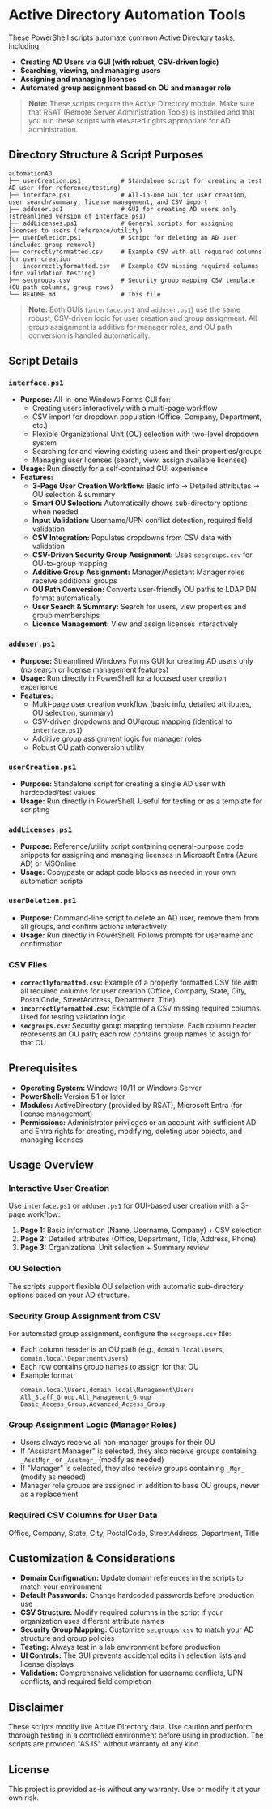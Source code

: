 
# Active Directory Automation Tools

These PowerShell scripts automate common Active Directory tasks, including:
- **Creating AD Users via GUI (with robust, CSV-driven logic)**
- **Searching, viewing, and managing users**
- **Assigning and managing licenses**
- **Automated group assignment based on OU and manager role**

> **Note:** These scripts require the Active Directory module. Make sure that RSAT (Remote Server Administration Tools) is installed and that you run these scripts with elevated rights appropriate for AD administration.

## Directory Structure & Script Purposes

```
automationAD
├── userCreation.ps1           # Standalone script for creating a test AD user (for reference/testing)
├── interface.ps1              # All-in-one GUI for user creation, user search/summary, license management, and CSV import
├── adduser.ps1                # GUI for creating AD users only (streamlined version of interface.ps1)
├── addLicenses.ps1            # General scripts for assigning licenses to users (reference/utility)
├── userDeletion.ps1           # Script for deleting an AD user (includes group removal)
├── correctlyformatted.csv     # Example CSV with all required columns for user creation
├── incorrectlyformatted.csv   # Example CSV missing required columns (for validation testing)
├── secgroups.csv              # Security group mapping CSV template (OU path columns, group rows)
└── README.md                  # This file
```

> **Note:** Both GUIs (`interface.ps1` and `adduser.ps1`) use the same robust, CSV-driven logic for user creation and group assignment. All group assignment is additive for manager roles, and OU path conversion is handled automatically.

## Script Details

### `interface.ps1`
- **Purpose:** All-in-one Windows Forms GUI for:
  - Creating users interactively with a multi-page workflow
  - CSV import for dropdown population (Office, Company, Department, etc.)
  - Flexible Organizational Unit (OU) selection with two-level dropdown system
  - Searching for and viewing existing users and their properties/groups
  - Managing user licenses (search, view, assign available licenses)
- **Usage:** Run directly for a self-contained GUI experience
- **Features:**
  - **3-Page User Creation Workflow:** Basic info → Detailed attributes → OU selection & summary
  - **Smart OU Selection:** Automatically shows sub-directory options when needed
  - **Input Validation:** Username/UPN conflict detection, required field validation
  - **CSV Integration:** Populates dropdowns from CSV data with validation
  - **CSV-Driven Security Group Assignment:** Uses `secgroups.csv` for OU-to-group mapping
  - **Additive Group Assignment:** Manager/Assistant Manager roles receive additional groups
  - **OU Path Conversion:** Converts user-friendly OU paths to LDAP DN format automatically
  - **User Search & Summary:** Search for users, view properties and group memberships
  - **License Management:** View and assign licenses interactively

### `adduser.ps1`
- **Purpose:** Streamlined Windows Forms GUI for creating AD users only (no search or license management features)
- **Usage:** Run directly in PowerShell for a focused user creation experience
- **Features:**
  - Multi-page user creation workflow (basic info, detailed attributes, OU selection, summary)
  - CSV-driven dropdowns and OU/group mapping (identical to `interface.ps1`)
  - Additive group assignment logic for manager roles
  - Robust OU path conversion utility

### `userCreation.ps1`
- **Purpose:** Standalone script for creating a single AD user with hardcoded/test values
- **Usage:** Run directly in PowerShell. Useful for testing or as a template for scripting

### `addLicenses.ps1`
- **Purpose:** Reference/utility script containing general-purpose code snippets for assigning and managing licenses in Microsoft Entra (Azure AD) or MSOnline
- **Usage:** Copy/paste or adapt code blocks as needed in your own automation scripts

### `userDeletion.ps1`
- **Purpose:** Command-line script to delete an AD user, remove them from all groups, and confirm actions interactively
- **Usage:** Run directly in PowerShell. Follows prompts for username and confirmation

### CSV Files
- **`correctlyformatted.csv`:** Example of a properly formatted CSV file with all required columns for user creation (Office, Company, State, City, PostalCode, StreetAddress, Department, Title)
- **`incorrectlyformatted.csv`:** Example of a CSV missing required columns. Used for testing validation logic
- **`secgroups.csv`:** Security group mapping template. Each column header represents an OU path; each row contains group names to assign for that OU

## Prerequisites

- **Operating System:** Windows 10/11 or Windows Server
- **PowerShell:** Version 5.1 or later
- **Modules:** ActiveDirectory (provided by RSAT), Microsoft.Entra (for license management)
- **Permissions:** Administrator privileges or an account with sufficient AD and Entra rights for creating, modifying, deleting user objects, and managing licenses

## Usage Overview

### Interactive User Creation
Use `interface.ps1` or `adduser.ps1` for GUI-based user creation with a 3-page workflow:
1. **Page 1:** Basic information (Name, Username, Company) + CSV selection
2. **Page 2:** Detailed attributes (Office, Department, Title, Address, Phone)
3. **Page 3:** Organizational Unit selection + Summary review

### OU Selection
The scripts support flexible OU selection with automatic sub-directory options based on your AD structure.

### Security Group Assignment from CSV
For automated group assignment, configure the `secgroups.csv` file:
- Each column header is an OU path (e.g., `domain.local\Users`, `domain.local\Department\Users`)
- Each row contains group names to assign for that OU
- Example format:
  ```csv
  domain.local\Users,domain.local\Management\Users
  All_Staff_Group,All_Management_Group
  Basic_Access_Group,Advanced_Access_Group
  ```

### Group Assignment Logic (Manager Roles)
- Users always receive all non-manager groups for their OU
- If "Assistant Manager" is selected, they also receive groups containing `_AsstMgr_` or `_Asstmgr_` (modify as needed)
- If "Manager" is selected, they also receive groups containing `_Mgr_` (modify as needed)
- Manager role groups are assigned in addition to base OU groups, never as a replacement

### Required CSV Columns for User Data
Office, Company, State, City, PostalCode, StreetAddress, Department, Title

## Customization & Considerations

- **Domain Configuration:** Update domain references in the scripts to match your environment
- **Default Passwords:** Change hardcoded passwords before production use
- **CSV Structure:** Modify required columns in the script if your organization uses different attribute names
- **Security Group Mapping:** Customize `secgroups.csv` to match your AD structure and group policies
- **Testing:** Always test in a lab environment before production
- **UI Controls:** The GUI prevents accidental edits in selection lists and license displays
- **Validation:** Comprehensive validation for username conflicts, UPN conflicts, and required field completion

## Disclaimer

These scripts modify live Active Directory data. Use caution and perform thorough testing in a controlled environment before using in production. The scripts are provided "AS IS" without warranty of any kind.

## License

This project is provided as-is without any warranty. Use or modify it at your own risk.